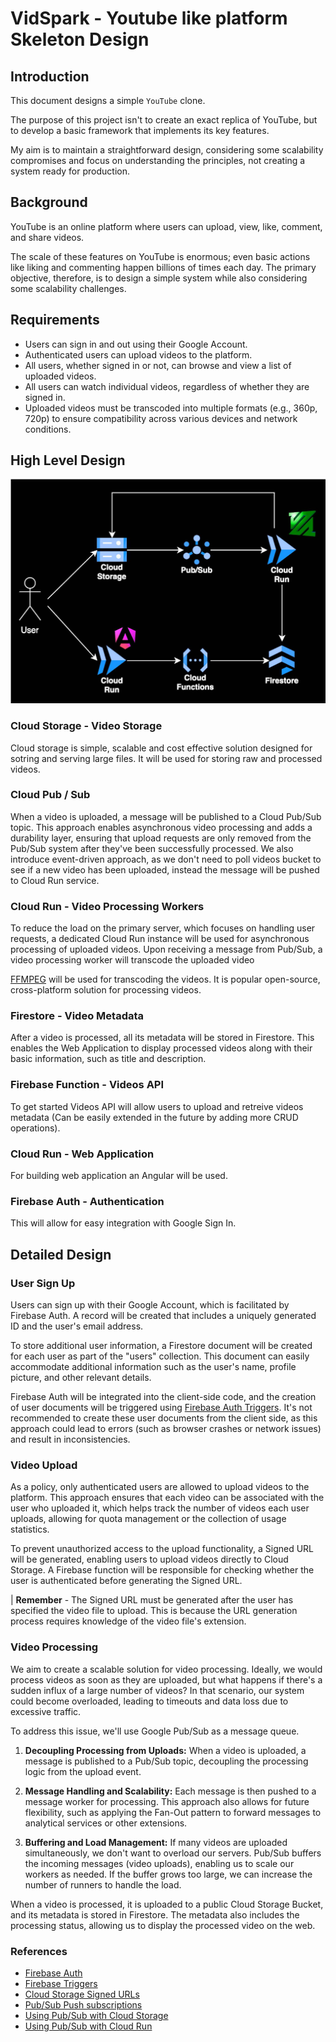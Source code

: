 # VidSpark - Youtube like platform Skeleton Design

## Introduction
This document designs a simple `YouTube` clone.

The purpose of this project isn't to create an exact replica of YouTube, but to develop a basic framework that implements its key features.

My aim is to maintain a straightforward design, considering some scalability compromises and focus on understanding the principles, not creating a system ready for production.

## Background
YouTube is an online platform where users can upload, view, like, comment, and share videos.

The scale of these features on YouTube is enormous; even basic actions like liking and commenting happen billions of times each day. The primary objective, therefore, is to design a simple system while also considering some scalability challenges.

## Requirements
- Users can sign in and out using their Google Account.
- Authenticated users can upload videos to the platform.
- All users, whether signed in or not, can browse and view a list of uploaded videos.
- All users can watch individual videos, regardless of whether they are signed in.
- Uploaded videos must be transcoded into multiple formats (e.g., 360p, 720p) to ensure compatibility across various devices and network conditions.

## High Level Design
![alt text](assets/architecture.jpg)


### Cloud Storage - Video Storage
Cloud storage is simple, scalable and cost effective solution designed for sotring and serving large files. It will be used for storing raw and processed videos.

### Cloud Pub / Sub
When a video is uploaded, a message will be published to a Cloud Pub/Sub topic. This approach enables asynchronous video processing and adds a durability layer, ensuring that upload requests are only removed from the Pub/Sub system after they've been successfully processed. We also introduce event-driven approach, as we don't need to poll videos bucket to see if a new video has been uploaded, instead the message will be pushed to Cloud Run service.

### Cloud Run - Video Processing Workers
To reduce the load on the primary server, which focuses on handling user requests, a dedicated Cloud Run instance will be used for asynchronous processing of uploaded videos. Upon receiving a message from Pub/Sub, a video processing worker will transcode the uploaded video

[FFMPEG](https://ffmpeg.org/) will be used for transcoding the videos. It is popular open-source, cross-platform solution for processing videos.

### Firestore - Video Metadata
After a video is processed, all its metadata will be stored in Firestore. This enables the Web Application to display processed videos along with their basic information, such as title and description.

### Firebase Function - Videos API
To get started Videos API will allow users to upload and retreive videos metadata (Can be easily extended in the future by adding more CRUD operations).

### Cloud Run - Web Application
For building web application an Angular will be used.

### Firebase Auth - Authentication
This will allow for easy integration with Google Sign In.

## Detailed Design

### User Sign Up
Users can sign up with their Google Account, which is facilitated by Firebase Auth. A record will be created that includes a uniquely generated ID and the user's email address.

To store additional user information, a Firestore document will be created for each user as part of the "users" collection. This document can easily accommodate additional information such as the user's name, profile picture, and other relevant details.

Firebase Auth will be integrated into the client-side code, and the creation of user documents will be triggered using [Firebase Auth Triggers](https://firebase.google.com/docs/functions/auth-events). It's not recommended to create these user documents from the client side, as this approach could lead to errors (such as browser crashes or network issues) and result in inconsistencies.

### Video Upload
As a policy, only authenticated users are allowed to upload videos to the platform. This approach ensures that each video can be associated with the user who uploaded it, which helps track the number of videos each user uploads, allowing for quota management or the collection of usage statistics.

To prevent unauthorized access to the upload functionality, a Signed URL will be generated, enabling users to upload videos directly to Cloud Storage. A Firebase function will be responsible for checking whether the user is authenticated before generating the Signed URL.

| **Remember** - The Signed URL must be generated after the user has specified the video file to upload. This is because the URL generation process requires knowledge of the video file's extension.

### Video Processing
We aim to create a scalable solution for video processing. Ideally, we would process videos as soon as they are uploaded, but what happens if there's a sudden influx of a large number of videos? In that scenario, our system could become overloaded, leading to timeouts and data loss due to excessive traffic.

To address this issue, we'll use Google Pub/Sub as a message queue.

1. **Decoupling Processing from Uploads:** When a video is uploaded, a message is published to a Pub/Sub topic, decoupling the processing logic from the upload event.

2. **Message Handling and Scalability:** Each message is then pushed to a message worker for processing. This approach also allows for future flexibility, such as applying the Fan-Out pattern to forward messages to analytical services or other extensions.

3. **Buffering and Load Management:** If many videos are uploaded simultaneously, we don't want to overload our servers. Pub/Sub buffers the incoming messages (video uploads), enabling us to scale our workers as needed. If the buffer grows too large, we can increase the number of runners to handle the load.

When a video is processed, it is uploaded to a public Cloud Storage Bucket, and its metadata is stored in Firestore. The metadata also includes the processing status, allowing us to display the processed video on the web.

### References

- [Firebase Auth](https://firebase.google.com/docs/auth)
- [Firebase Triggers](https://firebase.google.com/docs/functions/auth-events)
- [Cloud Storage Signed URLs](https://cloud.google.com/storage/docs/access-control/signed-urls)
- [Pub/Sub Push subscriptions](https://cloud.google.com/pubsub/docs/push)
- [Using Pub/Sub with Cloud Storage](https://cloud.google.com/storage/docs/pubsub-notifications)
- [Using Pub/Sub with Cloud Run](https://cloud.google.com/run/docs/tutorials/pubsub)